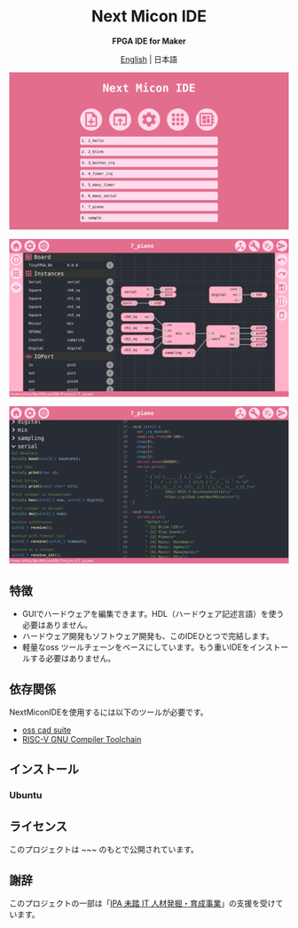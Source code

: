 <div align="center">

# Next Micon IDE

**FPGA IDE for Maker**

[English](../README.md) | 日本語

![](img/ide_home.png)

![](img/ide_hw.png)

![](img/ide_sw.png)

</div>

## 特徴

- GUIでハードウェアを編集できます。HDL（ハードウェア記述言語）を使う必要はありません。
- ハードウェア開発もソフトウェア開発も、このIDEひとつで完結します。
- 軽量なoss ツールチェーンをベースにしています。もう重いIDEをインストールする必要はありません。

## 依存関係

NextMiconIDEを使用するには以下のツールが必要です。

- [oss cad suite](https://github.com/YosysHQ/oss-cad-suite-build)
- [RISC-V GNU Compiler Toolchain](https://github.com/riscv-collab/riscv-gnu-toolchain)

## インストール

### Ubuntu

## ライセンス

このプロジェクトは ~~~ のもとで公開されています。

## 謝辞

このプロジェクトの一部は「[IPA 未踏 IT 人材発掘・育成事業](https://www.ipa.go.jp/jinzai/mitou/it/2023/gaiyou_tn-1.html)」の支援を受けています。
